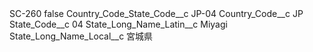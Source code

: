<?xml version="1.0" encoding="UTF-8"?>
<CustomMetadata xmlns="http://soap.sforce.com/2006/04/metadata" xmlns:xsi="http://www.w3.org/2001/XMLSchema-instance" xmlns:xsd="http://www.w3.org/2001/XMLSchema">
    <label>SC-260</label>
    <protected>false</protected>
    <values>
        <field>Country_Code_State_Code__c</field>
        <value xsi:type="xsd:string">JP-04</value>
    </values>
    <values>
        <field>Country_Code__c</field>
        <value xsi:type="xsd:string">JP</value>
    </values>
    <values>
        <field>State_Code__c</field>
        <value xsi:type="xsd:string">04</value>
    </values>
    <values>
        <field>State_Long_Name_Latin__c</field>
        <value xsi:type="xsd:string">Miyagi</value>
    </values>
    <values>
        <field>State_Long_Name_Local__c</field>
        <value xsi:type="xsd:string">宮城県</value>
    </values>
</CustomMetadata>
